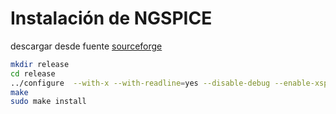 # Instalación de NGSPICE

descargar desde fuente
[sourceforge](https://sourceforge.net/projects/ngspice/)

```bash
mkdir release
cd release
../configure  --with-x --with-readline=yes --disable-debug --enable-xspice
make
sudo make install
```

